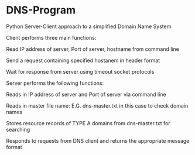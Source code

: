 # DNS-Program

Python Server-Client approach to a simplified Domain Name System

Client performs three main functions:

Read IP address of server, Port of server, hostname from command line

Send a request containing specified hostanem in header format

Wait for response from server using timeout socket protocols

Server performs the following functions:

Reads in IP address of server and Port of server via command line

Reads in master file name: E.G. dns-master.txt in this case to check domain names

Stores resource records of TYPE A domains from dns-master.txt for searching

Responds to requests from DNS client and returns the appropriate message format
